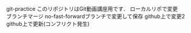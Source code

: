 git-practice
このリポジトリはGit動画講座用です．
ローカルリポで変更  
ブランチマージ
no-fast-forwardブランチで変更して保存
github上で変更2
github上で更新(コンフリクト発生)
